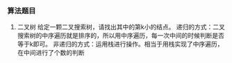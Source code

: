 ### 算法题目

1. 二叉树
给定一颗二叉搜索树，请找出其中的第k小的结点。
递归的方式：二叉搜索树的中序遍历就是排序的，所以用中序遍历，每一次中间的时候判断是否等于k即可。
非递归的方式：运用栈进行操作。相当于用栈实现了中序遍历，在中间进行了个数的判断


